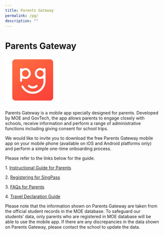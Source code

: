 ```yaml
---
title: Parents Gateway
permalink: /pg/
description: ""
---
```

# Parents Gateway

<img src="/images/Partners%20in%20Education/PG.png" style="width:35%">
		 
Parents Gateway is a mobile app specially designed for parents. Developed by MOE and GovTech, the app allows parents to engage closely with schools, receive information and perform a range of administrative functions including giving consent for school trips.  
  
We would like to invite you to download the free Parents Gateway mobile app on your mobile phone (available on iOS and Android platforms only) and perform a simple one-time onboarding process.  
  
Please refer to the links below for the guide.  
  

1.&nbsp;[Instructional Guide for Parents](/files/Partners%20in%20Education/Instructional%20Guide%20for%20Parents%20Gateway.pdf)

2.&nbsp;[Registering for SingPass](/files/Partners%20in%20Education/PG%20-%20Registering%20for%20SingPass.pdf)

3.&nbsp;[FAQs for Parents](/files/Partners%20in%20Education/PG%20FAQs%20for%20Parents.pdf)

4.&nbsp;[Travel Declaration Guide](/files/Partners%20in%20Education/PG_Travel_Declaration_Guide.pdf)

Please note that the information shown on Parents Gateway are taken from the official student records in the MOE database. To safeguard our students’ data, only parents who are registered in MOE database will be able to use the mobile app. If there are any discrepancies in the data shown on Parents Gateway, please contact the school to update the data.